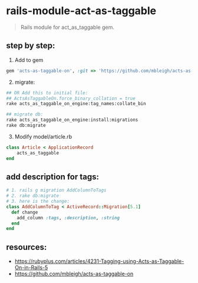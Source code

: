 # rails-module-act-as-taggable
> Rails module for act_as_taggable gem.

## step by step:
1. Add to gem
```rb
gem 'acts-as-taggable-on', :git => 'https://github.com/mbleigh/acts-as-taggable-on'
```

2. migrate:
```bash
## OR Add this to initial file:
## ActsAsTaggableOn.force_binary_collation = true
rake acts_as_taggable_on_engine:tag_names:collate_bin

## migrate db:
rake acts_as_taggable_on_engine:install:migrations
rake db:migrate
```

3. Modify model/article.rb
```rb
class Article < ApplicationRecord
    acts_as_taggable
end
```


## add description for tags:
```rb
# 1. rails g migration AddColumnToTags
# 2. rake db:migrate
# 3. here is the change:
class AddColumnToTag < ActiveRecord::Migration[5.1]
  def change
    add_column :tags, :description, :string
  end
end
```



## resources:
+ https://rubyplus.com/articles/4231-Tagging-using-Acts-as-Taggable-On-in-Rails-5
+ https://github.com/mbleigh/acts-as-taggable-on